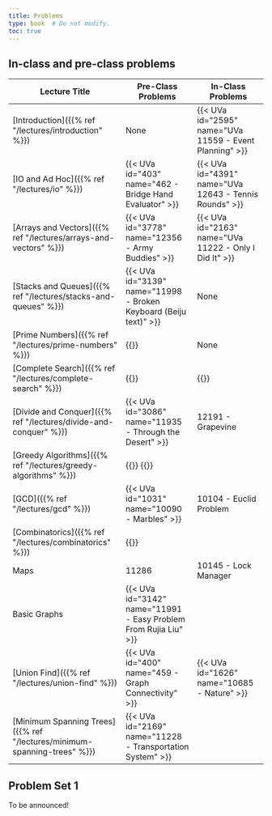 ```yaml
---
title: Problems
type: book  # Do not modify.
toc: true
---
```


## In-class and pre-class problems

| Lecture Title                                                           | Pre-Class Problems                                                                           | In-Class Problems                                       |
|-------------------------------------------------------------------------|----------------------------------------------------------------------------------------------|---------------------------------------------------------|
| [Introduction]({{% ref "/lectures/introduction" %}})                    | None                                                                                         | {{< UVa id="2595" name="UVa 11559 - Event Planning" >}} |
| [IO and Ad Hoc]({{% ref "/lectures/io" %}})                             | {{< UVa id="403" name="462 - Bridge Hand Evaluator" >}}                                      | {{< UVa id="4391" name="UVa 12643 - Tennis Rounds" >}}  |
| [Arrays and Vectors]({{% ref "/lectures/arrays-and-vectors" %}})        | {{< UVa id="3778" name="12356 - Army Buddies" >}}                                            | {{< UVa id="2163"  name="UVa 11222 - Only I Did It" >}} |
| [Stacks and Queues]({{% ref "/lectures/stacks-and-queues" %}})          | {{< UVa id="3139" name="11998 - Broken Keyboard (Beiju text)" >}}                            | None                                                    |
| [Prime Numbers]({{% ref "/lectures/prime-numbers" %}})                  | {{<UVa id="484" name="543 - Goldbach’s Conjecture" >}}                                       | None                                                    |
| [Complete Search]({{% ref "/lectures/complete-search" %}})              | {{<UVa id="666" name="725 - Division" >}}                                                    | {{<UVa id="691" name="750 - 8 Queens Chess Problem" >}} |
| [Divide and Conquer]({{% ref "/lectures/divide-and-conquer" %}})        | {{< UVa id="3086" name="11935 - Through the Desert" >}}                                      | 12191 - Grapevine                                       |
| [Greedy Algorithms]({{% ref "/lectures/greedy-algorithms" %}})          | {{<UVa id="1659" name="10718 - Bit Mask" >}} {{<UVa id="3743" name="12321 - Gas Station" >}} |                                                         |
| [GCD]({{% ref "/lectures/gcd" %}})                                      | {{< UVa id="1031" name="10090 - Marbles" >}}                                                 | 10104 - Euclid Problem                                  |
| [Combinatorics]({{% ref "/lectures/combinatorics" %}})                  | {{<UVa id="1482" name="10541 - Stripe" >}}                                                   |                                                         |
| Maps                                                                    | 11286                                                                                        | 10145 - Lock Manager                                    |
| Basic Graphs                                                            | {{< UVa id="3142" name="11991 - Easy Problem From Rujia Liu" >}}                             |                                                         |
| [Union Find]({{% ref "/lectures/union-find" %}})                        | {{< UVa id="400" name="459 - Graph Connectivity" >}}                                         | {{< UVa id="1626" name="10685 - Nature" >}}                                                        |
| [Minimum Spanning Trees]({{% ref "/lectures/minimum-spanning-trees" %}}) | {{< UVa id="2169" name="11228 - Transportation System" >}}                                   |                                                         |
    
## Problem Set 1

To be announced!


